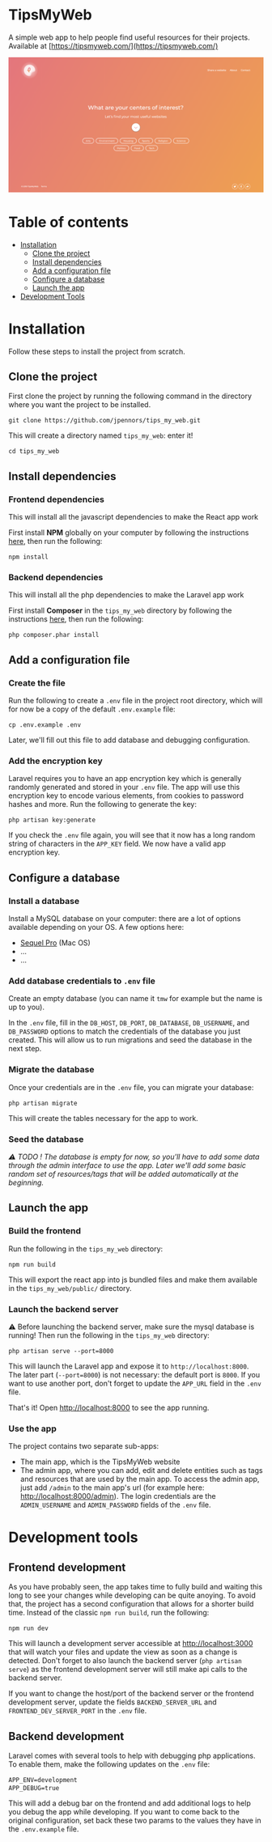 # TipsMyWeb

A simple web app to help people find useful resources for their projects.
Available at [https://tipsmyweb.com/](https://tipsmyweb.com/)

![Screenshot](documentation/main-app-screenshot.png)

# Table of contents

- [Installation](#installation)
  * [Clone the project](#clone-the-project)
  * [Install dependencies](#install-dependencies)
  * [Add a configuration file](#add-a-configuration-file)
  * [Configure a database](#configure-a-database)
  * [Launch the app](#launch-the-app)
- [Development Tools](#development-tools)

# Installation

Follow these steps to install the project from scratch.

## Clone the project

First clone the project by running the following command in the directory where you want the project to be installed.
```
git clone https://github.com/jpennors/tips_my_web.git
``` 

This will  create a directory named `tips_my_web`: enter it!
```
cd tips_my_web
```

## Install dependencies

### Frontend dependencies

This will install all the javascript dependencies to make the React app work

First install **NPM** globally on your computer by following the instructions [here](https://www.npmjs.com/get-npm), then run the following:
```
npm install
```

### Backend dependencies

This will install all the php dependencies to make the Laravel app work

First install **Composer** in the `tips_my_web` directory by following the instructions [here](https://getcomposer.org/download/), then run the following:
```
php composer.phar install
```

## Add a configuration file

### Create the file
Run the following to create a `.env` file in the project root directory, which will for now be a copy of the default `.env.example` file:
```
cp .env.example .env
```

Later, we'll fill out this file to add database and debugging configuration.

### Add the encryption key
Laravel requires you to have an app encryption key which is generally randomly generated and stored in your `.env` file. The app will use this encryption key to encode various elements, from cookies to password hashes and more. Run the following to generate the key:

```
php artisan key:generate
```

If you check the `.env` file again, you will see that it now has a long random string of characters in the `APP_KEY` field. We now have a valid app encryption key.

## Configure a database

### Install a database

Install a MySQL database on your computer: there are a lot of options available depending on your OS. A few options here:
- [Sequel Pro](https://www.sequelpro.com/) (Mac OS)
- ...
- ...

### Add database credentials to `.env` file

Create an empty database (you can name it `tmw` for example but the name is up to you).

In the `.env` file, fill in the `DB_HOST`, `DB_PORT`, `DB_DATABASE`, `DB_USERNAME`, and `DB_PASSWORD` options to match the credentials of the database you just created. This will allow us to run migrations and seed the database in the next step.

### Migrate the database

Once your credentials are in the `.env` file, you can migrate your database:
```
php artisan migrate
```

This will create the tables necessary for the app to work.

### Seed the database

*⚠️ TODO ! The database is empty for now, so you'll have to add some data through the admin interface to use the app. Later we'll add some basic random set of resources/tags that will be added automatically at the beginning.*

## Launch the app

### Build the frontend

Run the following in the `tips_my_web` directory:
```
npm run build
```

This will export the react app into js bundled files and make them available in the `tips_my_web/public/` directory.


### Launch the backend server

⚠️ Before launching the backend server, make sure the mysql database is running! Then run the following in the `tips_my_web` directory:
```
php artisan serve --port=8000
```

This will launch the Laravel app and expose it to `http://localhost:8000`. The later part (`--port=8000`) is not necessary: the default port is `8000`. If you want to use another port, don't forget to update the `APP_URL` field in the `.env` file.

That's it! Open [http://localhost:8000](http://localhost:8000) to see the app running.

### Use the app

The project contains two separate sub-apps:
- The main app, which is the TipsMyWeb website
- The admin app, where you can add, edit and delete entities such as tags and resources that are used by the main app. To access the admin app, just add `/admin` to the main app's url (for example here: [http://localhost:8000/admin](http://localhost:8000/admin)). The login credentials are the `ADMIN_USERNAME` and `ADMIN_PASSWORD` fields of the `.env` file.

# Development tools

## Frontend development

As you have probably seen, the app takes time to fully build and waiting this long to see your changes while developing can be quite anoying. To avoid that, the project has a second configuration that allows for a shorter build time. Instead of the classic `npm run build`, run the following:
```
npm run dev
```
This will launch a development server accessible at [http://localhost:3000](http://localhost:3000) that will watch your files and update the view as soon as a change is detected. Don't forget to also launch the backend server (`php artisan serve`) as the frontend development server will still make api calls to the backend server.

If you want to change the host/port of the backend server or the frontend development server, update the fields `BACKEND_SERVER_URL` and `FRONTEND_DEV_SERVER_PORT` in the `.env` file.

## Backend development

Laravel comes with several tools to help with debugging php applications. To enable them, make the following updates on the `.env` file:
```
APP_ENV=development
APP_DEBUG=true
```

This will add a debug bar on the frontend and add additional logs to help you debug the app while developing. If you want to come back to the original configuration, set back these two params to the values they have in the `.env.example` file.
